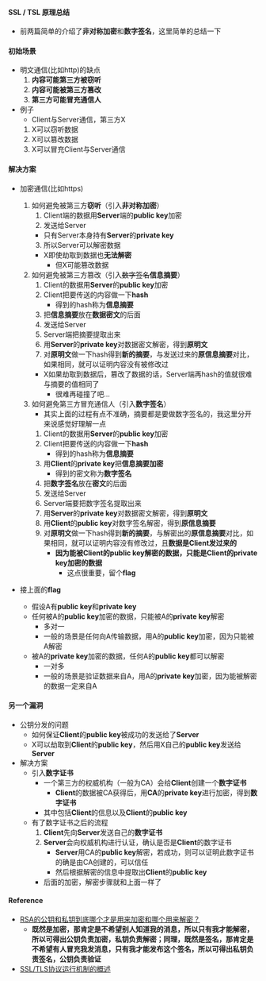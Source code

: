 #### SSL / TSL 原理总结

* 前两篇简单的介绍了**非对称加密**和**数字签名**，这里简单的总结一下

#### 初始场景
* 明文通信(比如http)的缺点
    1. **内容可能第三方被窃听**
    2. **内容可能被第三方篡改**
    3. **第三方可能冒充通信人**
* 例子
    * Client与Server通信，第三方X
    1. X可以窃听数据
    2. X可以篡改数据
    3. X可以冒充Client与Server通信

#### 解决方案
* 加密通信(比如https)
    1. 如何避免被第三方**窃听**（引入**非对称加密**）
        1. Client端的数据用**Server**端的**public key**加密
        2. 发送给Server
        * 只有Server本身持有**Server**的**private key**
        3. 所以Server可以解密数据
        * X即使劫取到数据也**无法解密**
            * 但X可能篡改数据
    2. 如何避免被第三方篡改（引入~~数字签名~~**信息摘要**）
        1. Client的数据用**Server**的**public key**加密
        2. Client把要传送的内容做一下**hash**
            * 得到的hash称为**信息摘要**
        3. 把**信息摘要**放在**数据密文**的后面
        4. 发送给Server
        5. Server端把摘要提取出来
        6. 用**Server**的**private key**对数据密文解密，得到**原明文**
        7. 对**原明文**做一下hash得到**新的摘要**，与发送过来的**原信息摘要**对比，如果相同，就可以证明内容没有被修改过
        * X如果劫取到数据后，篡改了数据的话，Server端再hash的值就很难与摘要的值相同了
            * 很难再碰撞了吧...
    3. 如何避免第三方冒充通信人（引入**数字签名**）
        * 其实上面的过程有点不准确，摘要都是要做数字签名的，我这里分开来说感觉好理解一点
        1. Client的数据用**Server**的**public key**加密
        2. Client把要传送的内容做一下**hash**
            * 得到的hash称为**信息摘要**
        3. 用**Client**的**private key**把**信息摘要加密**
            * 得到的密文称为**数字签名**
        4. 把**数字签名**放在**密文**的后面
        5. 发送给Server
        6. Server端要把数字签名提取出来
        7. 用**Server**的**private key**对数据密文解密，得到**原明文**
        8. 用**Client**的**public key**对数字签名解密，得到**原信息摘要**
        9. 对**原明文**做一下hash得到**新的摘要**，与解密出的**原信息摘要**对比，如果相同，就可以证明内容没有修改过，且**数据是Client发过来的**
            * **因为能被Client的public key解密的数据，只能是Client的private key加密的数据**
                * 这点很重要，留个**flag**

* 接上面的**flag**
    * 假设A有**public key**和**private key**
    * 任何被A的**public key**加密的数据，只能被A的**private key**解密
        * 多对一
        * 一般的场景是任何向A传输数据，用A的**public key**加密，因为只能被A解密
    * 被A的**private key**加密的数据，任何A的**public key**都可以解密
        * 一对多
        * 一般的场景是验证数据来自A，用A的**private key**加密，因为能被解密的数据一定来自A

#### 另一个漏洞
* 公钥分发的问题
    * 如何保证**Client**的**public key**被成功的发送给了**Server**
    * X可以劫取到**Client**的**public key**，然后用X自己的**public key**发送给**Server**
* 解决方案
    * 引入**数字证书**
        * 一个第三方的权威机构（一般为CA）会给**Client**创建一个**数字证书**
            * **Client**的数据被CA获得后，用**CA**的**private key**进行加密，得到**数字证书**
        * 其中包括**Client**的信息以及**Client**的**public key**
    * 有了数字证书之后的流程
        1. **Client**先向**Server**发送自己的**数字证书**
        2. **Server**会向权威机构进行认证，确认是否是**Client**的数字证书
            * **Server**用CA的**public key**解密，若成功，则可以证明此数字证书的确是由CA创建的，可以信任
            * 然后根据解密的信息中提取出**Client**的**public key**
        * 后面的加密，解密步骤就和上面一样了
        
#### Reference
* [RSA的公钥和私钥到底哪个才是用来加密和哪个用来解密？](https://www.zhihu.com/question/25912483)
    * **既然是加密，那肯定是不希望别人知道我的消息，所以只有我才能解密，所以可得出公钥负责加密，私钥负责解密；同理，既然是签名，那肯定是不希望有人冒充我发消息，只有我才能发布这个签名，所以可得出私钥负责签名，公钥负责验证**
* [SSL/TLS协议运行机制的概述](http://www.ruanyifeng.com/blog/2014/02/ssl_tls.html)